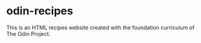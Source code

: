 # odin-recipes

This is an HTML recipes website created with the foundation curriculum of The Odin Project.
